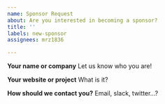 ```yaml
---
name: Sponsor Request
about: Are you interested in becoming a sponsor?
title: ''
labels: new-sponsor
assignees: mrz1836

---
```


**Your name or company**
Let us know who you are!

**Your website or project**
What is it?

**How should we contact you?**
Email, slack, twitter...?
